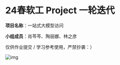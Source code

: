 # 24春软工 Project 一轮迭代

**项目名称**：一站式大模型访问

**小组成员**：肖芩芩、陶丽娜、林之彦



仅供作业提交 / 学习参考使用，严禁抄袭：）

![img](figs/homepage.jpg)